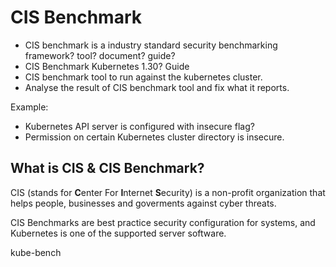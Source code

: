 # CIS Benchmark

- CIS benchmark is a industry standard security benchmarking framework? tool? document? guide?
- CIS Benchmark Kubernetes 1.30? Guide
- CIS benchmark tool to run against the kubernetes cluster.
- Analyse the result of CIS benchmark tool and fix what it reports.


Example:
- Kubernetes API server is configured with insecure flag?
- Permission on certain Kubernetes cluster directory is insecure.


## What is CIS & CIS Benchmark?

CIS (stands for **C**enter For **I**nternet **S**ecurity) is a non-profit organization that helps people, businesses and goverments against cyber threats. 

CIS Benchmarks are best practice security configuration for systems, and Kubernetes is one of the supported server software.

kube-bench
